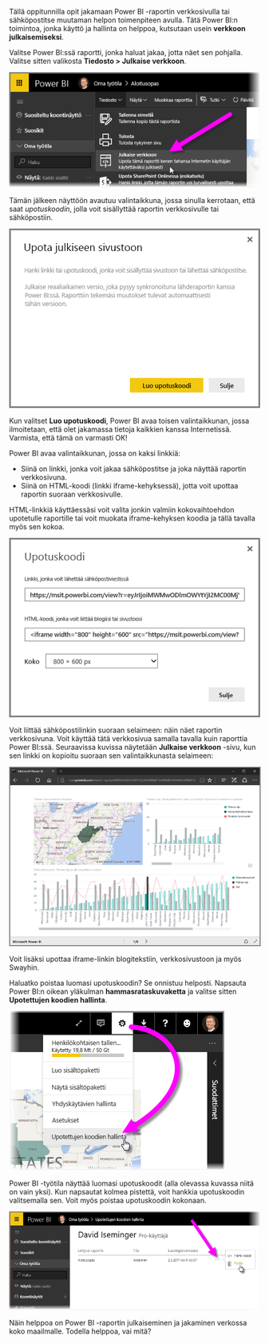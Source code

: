 Tällä oppitunnilla opit jakamaan Power BI -raportin verkkosivulla tai sähköpostitse muutaman helpon toimenpiteen avulla. Tätä Power BI:n toimintoa, jonka käyttö ja hallinta on helppoa, kutsutaan usein **verkkoon julkaisemiseksi**.

Valitse Power BI:ssä raportti, jonka haluat jakaa, jotta näet sen pohjalla. Valitse sitten valikosta **Tiedosto > Julkaise verkkoon**.

![](media/6-6-publish-to-web/6-6_1a.png)

Tämän jälkeen näyttöön avautuu valintaikkuna, jossa sinulla kerrotaan, että saat *upotuskoodin*, jolla voit sisällyttää raportin verkkosivulle tai sähköpostiin.

![](media/6-6-publish-to-web/6-6_2.png)

Kun valitset **Luo upotuskoodi**, Power BI avaa toisen valintaikkunan, jossa ilmoitetaan, että olet jakamassa tietoja kaikkien kanssa Internetissä. Varmista, että tämä on varmasti OK!

Power BI avaa valintaikkunan, jossa on kaksi linkkiä:

* Siinä on linkki, jonka voit jakaa sähköpostitse ja joka näyttää raportin verkkosivuna.
* Siinä on HTML-koodi (linkki iframe-kehyksessä), jotta voit upottaa raportin suoraan verkkosivulle.

HTML-linkkiä käyttäessäsi voit valita jonkin valmiin kokovaihtoehdon upotetulle raportille tai voit muokata iframe-kehyksen koodia ja tällä tavalla myös sen kokoa.

![](media/6-6-publish-to-web/6-6_3.png)

Voit liittää sähköpostilinkin suoraan selaimeen: näin näet raportin verkkosivuna. Voit käyttää tätä verkkosivua samalla tavalla kuin raporttia Power BI:ssä. Seuraavissa kuvissa näytetään **Julkaise verkkoon** -sivu, kun sen linkki on kopioitu suoraan sen valintaikkunasta selaimeen:

![](media/6-6-publish-to-web/6-6_4.png)

Voit lisäksi upottaa iframe-linkin blogitekstiin, verkkosivustoon ja myös Swayhin.

Haluatko poistaa luomasi upotuskoodin? Se onnistuu helposti. Napsauta Power BI:n oikean yläkulman **hammasrataskuvaketta** ja valitse sitten **Upotettujen koodien hallinta**.

![](media/6-6-publish-to-web/6-6_5.png)

Power BI -työtila näyttää luomasi upotuskoodit (alla olevassa kuvassa niitä on vain yksi). Kun napsautat kolmea pistettä, voit hankkia upotuskoodin valitsemalla sen. Voit myös poistaa upotuskoodin kokonaan.

![](media/6-6-publish-to-web/6-6_6.png)

Näin helppoa on Power BI -raportin julkaiseminen ja jakaminen verkossa koko maailmalle. Todella helppoa, vai mitä?

